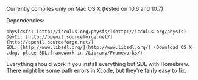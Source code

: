 
Currently compiles only on Mac OS X (tested on 10.6 and 10.7)

Dependencies:

    physicsfs: [http://icculus.org/physfs/](http://icculus.org/physfs)
    DevIL: [http://openil.sourceforge.net/](http://openil.sourceforge.net/)
    SDL: [http://www.libsdl.org/](http://www.libsdl.org/) (Download OS X .dmg, place SDL.framework in /Library/Frameworks/)

Everything should work if you install everything but SDL with Homebrew. There might be some path errors in Xcode, but they're fairly easy to fix.

